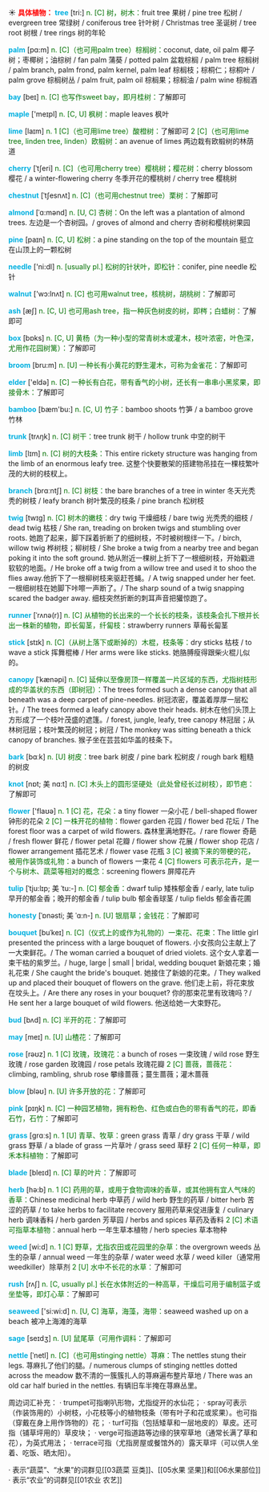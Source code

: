 ☀ <font color="red">**具体植物：**</font>
<font color="sky blue">**tree**</font> [tri:] 
<font color="rgb(227, 108, 9)">n. [C] 树，树木：</font>fruit tree 果树 / pine tree 松树 / evergreen tree 常绿树 / coniferous tree 针叶树 / Christmas tree 圣诞树 / tree root 树根 / tree rings 树的年轮
           
<font color="sky blue">**palm**</font> [pɑ:m]
<font color="rgb(227, 108, 9)">n. [C]（也可用palm tree）棕榈树：</font>coconut, date, oil palm 椰子树；枣椰树；油棕树 / fan palm 蒲葵 / potted palm 盆栽棕榈 / palm tree 棕榈树 / palm branch, palm frond, palm kernel, palm leaf 棕榈枝；棕桐仁；棕桐叶 / palm grove 棕榈树丛 / palm fruit, palm oil 棕榈果；棕榈油 / palm wine 棕榈酒

<font color="sky blue">**bay**</font> [beɪ] 
<font color="rgb(227, 108, 9)">n. [C] 也写作sweet bay，即月桂树：</font>了解即可

<font color="sky blue">**maple**</font> ['meɪpl] 
<font color="rgb(227, 108, 9)">n. [C, U] 枫树：</font>maple leaves 枫叶
           
<font color="sky blue">**lime**</font> [laɪm]
<font color="rgb(227, 108, 9)">n. 1 [C]（也可用lime tree）酸橙树：</font>了解即可 <font color="rgb(227, 108, 9)">2 [C]（也可用lime tree, linden tree, linden）欧椴树：</font>an avenue of limes 两边栽有欧椴树的林荫道           
           
<font color="sky blue">**cherry**</font> [ˈtʃeri]
<font color="rgb(227, 108, 9)">n. [C]（也可用cherry tree）樱桃树；樱花树：</font>cherry blossom 樱花 / a winter-flowering cherry 冬季开花的樱桃树 / cherry tree 樱桃树

<font color="sky blue">**chestnut**</font> [ˈtʃesnʌt]
<font color="rgb(227, 108, 9)">n. [C]（也可用chestnut tree）栗树：</font>了解即可

<font color="sky blue">**almond**</font> [ˈɑ:mənd]
<font color="rgb(227, 108, 9)">n. [U, C] 杏树：</font>On the left was a plantation of almond trees. 左边是一个杏树园。/ groves of almond and cherry 杏树和樱桃树果园

<font color="sky blue">**pine**</font> [paɪn] 
<font color="rgb(227, 108, 9)">n. [C, U] 松树：</font>a pine standing on the top of the mountain 挺立在山顶上的一颗松树

<font color="sky blue">**needle**</font> ['ni:dl] 
<font color="rgb(227, 108, 9)">n. [usually pl.] 松树的针状叶，即松针：</font>conifer, pine needle 松针

<font color="sky blue">**walnut**</font> ['wɔ:lnʌt] 
<font color="rgb(227, 108, 9)">n. [C] 也可用walnut tree，核桃树，胡桃树：</font>了解即可

<font color="sky blue">**ash**</font> [æʃ] 
<font color="rgb(227, 108, 9)">n. [C, U] 也可用ash tree，指一种灰色树皮的树，即梣；白蜡树：</font>了解即可

<font color="sky blue">**box**</font> [bɒks] 
<font color="rgb(227, 108, 9)">n. [C, U] 黄杨（为一种小型的常青树木或灌木，枝叶浓密，叶色深，尤用作花园树篱）：</font>了解即可

<font color="sky blue">**broom**</font> [bru:m] 
<font color="rgb(227, 108, 9)">n. [U] 一种长有小黄花的野生灌木，可称为金雀花：</font>了解即可

<font color="sky blue">**elder**</font> ['eldə] 
<font color="rgb(227, 108, 9)">n. [C] 一种长有白花，带有香气的小树，还长有一串串小黑浆果，即接骨木：</font>了解即可

<font color="sky blue">**bamboo**</font> [bæm'bu:] 
<font color="rgb(227, 108, 9)">n. [C, U] 竹子：</font>bamboo shoots 竹笋 / a bamboo grove 竹林

<font color="sky blue">**trunk**</font> [trʌŋk] 
<font color="rgb(227, 108, 9)">n. [C] 树干：</font>tree trunk 树干 / hollow trunk 中空的树干 
           
<font color="sky blue">**limb**</font> [lɪm]
<font color="rgb(227, 108, 9)">n. [C] 树的大枝条：</font>This entire rickety structure was hanging from the limb of an enormous leafy tree. 这整个快要散架的搭建物吊挂在一棵枝繁叶茂的大树的枝杈上。

<font color="sky blue">**branch**</font> [brɑːntʃ] 
<font color="rgb(227, 108, 9)">n. [C] 树枝：</font>the bare branches of a tree in winter 冬天光秃秃的树枝 / leafy branch 树叶繁茂的枝条 / pine branch 松树枝
           
<font color="sky blue">**twig**</font> [twɪg]
<font color="rgb(227, 108, 9)">n. [C] 树木的嫩枝：</font>dry twig 干燥细枝 / bare twig 光秃秃的细枝 / dead twig 枯枝 / She ran, treading on broken twigs and stumbling over roots. 她跑了起来，脚下踩着折断了的细树枝，不时被树根绊一下。/ birch, willow twig 桦树枝；柳树枝 / She broke a twig from a nearby tree and began poking it into the soft ground. 她从附近一棵树上折下了一根细树枝，开始戳进软软的地面。/ He broke off a twig from a willow tree and used it to shoo the flies away.他折下了一根柳树枝来驱赶苍蝇。/ A twig snapped under her feet. 一根细树枝在她脚下咔嚓一声断了。/ The sharp sound of a twig snapping scared the badger away. 细枝突然折断的刺耳声音把獾惊跑了。
           
<font color="sky blue">**runner**</font> [ˈrʌnə(r)]
<font color="rgb(227, 108, 9)">n. [C] 从植物的长出来的一个长长的枝条，该枝条会扎下根并长出一株新的植物，即长匐茎，纤匐枝：</font>strawberry runners 草莓长匐茎
 
<font color="sky blue">**stick**</font> [stɪk] 
<font color="rgb(227, 108, 9)">n. [C]（从树上落下或断掉的）木棍，枝条等：</font>dry sticks 枯枝 / to wave a stick 挥舞棍棒 / Her arms were like sticks. 她胳膊瘦得跟柴火棍儿似的。
        
<font color="sky blue">**canopy**</font> [ˈkænəpi]
<font color="rgb(227, 108, 9)">n. [C] 延伸以至像房顶一样覆盖一片区域的东西，尤指树枝形成的华盖状的东西（即树冠）：</font>The trees formed such a dense canopy that all beneath was a deep carpet of pine-needles. 树冠浓密，覆盖着厚厚一层松针。/ The trees formed a leafy canopy above their heads. 树木在他们头顶上方形成了一个枝叶茂盛的遮篷。/ forest, jungle, leafy, tree canopy 林冠层；从林树冠层；枝叶繁茂的树冠；树冠 / The monkey was sitting beneath a thick canopy of branches. 猴子坐在芸芸如华盖的枝条下。

<font color="sky blue">**bark**</font> [bɑːk] 
<font color="rgb(227, 108, 9)">n. [U] 树皮：</font>tree bark 树皮 / pine bark 松树皮 / rough bark 粗糙的树皮
           
<font color="sky blue">**knot**</font> [nɒt; 美 nɑ:t]
<font color="rgb(227, 108, 9)">n. [C] 木头上的圆形坚硬处（此处曾经长过树枝），即节疤：</font>了解即可

<font color="sky blue">**flower**</font> ['flaʊə] 
<font color="rgb(227, 108, 9)">n. 1 [C] 花，花朵：</font>a tiny flower 一朵小花 / bell-shaped flower 钟形的花朵 <font color="rgb(227, 108, 9)">2 [C] 一株开花的植物：</font>flower garden 花园 / flower bed 花坛 / The forest floor was a carpet of wild flowers. 森林里满地野花。/ rare flower 奇葩 / fresh flower 鲜花 / flower petal 花瓣 / flower show 花展 / flower shop 花店 / flower arrangement 插花艺术 / flower vase 花瓶 <font color="rgb(227, 108, 9)">3 [C] 被摘下来的带梗的花，被用作装饰或礼物：</font>a bunch of flowers 一束花 <font color="rgb(227, 108, 9)">4 [C] flowers 可表示花卉，是一个与树木、蔬菜等相对的概念：</font>screening flowers 屏障花卉 
                      
<font color="sky blue">**tulip**</font> [ˈtju:lɪp; 美 ˈtu:-]
<font color="rgb(227, 108, 9)">n. [C] 郁金香：</font>dwarf tulip 矮株郁金香 / early, late tulip 早开的郁金香；晚开的郁金香 / tulip bulb 郁金香球茎 / tulip fields 郁金香花圃
           
<font color="sky blue">**honesty**</font> [ˈɒnəsti; 美 ˈɑ:n-]
<font color="rgb(227, 108, 9)">n. [U] 银扇草；金钱花：</font>了解即可

<font color="sky blue">**bouquet**</font> [buˈkeɪ]
<font color="rgb(227, 108, 9)">n. [C]（仪式上的或作为礼物的）一束花、花束：</font>The little girl presented the princess with a large bouquet of flowers. 小女孩向公主献上了一大束鲜花。/ The woman carried a bouquet of dried violets. 这个女人拿着一束干枯的紫罗兰。/ huge, large | small | bridal, wedding bouquet 新娘花束；婚礼花束 / She caught the bride's bouquet. 她接住了新娘的花束。/ They walked up and placed their bouquet of flowers on the grave. 他们走上前，将花束放在坟头上。/ Are there any roses in your bouquet? 你的那束花里有玫瑰吗？/ He sent her a large bouquet of wild flowers. 他送给她一大束野花。
           
<font color="sky blue">**bud**</font> [bʌd]
<font color="rgb(227, 108, 9)">n. [C] 半开的花：</font>了解即可

<font color="sky blue">**may**</font> [meɪ] 
<font color="rgb(227, 108, 9)">n. [U] 山楂花：</font>了解即可

<font color="sky blue">**rose**</font> [rəʊz] 
<font color="rgb(227, 108, 9)">n. 1 [C] 玫瑰，玫瑰花：</font>a bunch of roses 一束玫瑰 / wild rose 野生玫瑰 / rose garden 玫瑰园 / rose petals 玫瑰花瓣 <font color="rgb(227, 108, 9)">2 [C] 蔷薇，蔷薇花：</font>climbing, rambling, shrub rose 攀缘蔷薇；蔓生蔷薇；灌木蔷薇 

<font color="sky blue">**blow**</font> [bləʊ] 
<font color="rgb(227, 108, 9)">n. [U] 许多开放的花：</font>了解即可

<font color="sky blue">**pink**</font> [pɪŋk] 
<font color="rgb(227, 108, 9)">n. [C] 一种园艺植物，拥有粉色、红色或白色的带有香气的花，即香石竹，石竹：</font>了解即可

<font color="sky blue">**grass**</font> [ɡrɑːs] 
<font color="rgb(227, 108, 9)">n. 1 [U] 青草、牧草：</font>green grass 青草 / dry grass 干草 / wild grass 野草 / a blade of grass 一片草叶 / grass seed 草籽 <font color="rgb(227, 108, 9)">2 [C] 任何一种草，即禾本科植物：</font>了解即可 
                     
<font color="sky blue">**blade**</font> [bleɪd]
<font color="rgb(227, 108, 9)">n. [C] 草的叶片：</font>了解即可           

<font color="sky blue">**herb**</font> [hə:b] 
<font color="rgb(227, 108, 9)">n. 1 [C] 药用的草，或用于食物调味的香草，或其他拥有宜人气味的香草：</font>Chinese medicinal herb 中草药 / wild herb 野生的药草 / bitter herb 苦涩的药草 / to take herbs to facilitate recovery 服用药草来促进康复 / culinary herb 调味香料 / herb garden 芳草园 / herbs and spices 草药及香料 <font color="rgb(227, 108, 9)">2 [C] 术语可指草本植物：</font>annual herb 一年生草本植物 / herb species 草本物种

<font color="sky blue">**weed**</font> [wi:d] 
<font color="rgb(227, 108, 9)">n. 1 [C] 野草，尤指农田或花园里的杂草：</font>the overgrown weeds 丛生的杂草 / annual weed 一年生的杂草 / water weed 水草 / weed killer（通常用weedkiller）除草剂 <font color="rgb(227, 108, 9)">2 [U] 水中不长花的水草：</font>了解即可

<font color="sky blue">**rush**</font> [rʌʃ] 
<font color="rgb(227, 108, 9)">n. [C, usually pl.] 长在水体附近的一种高草，干燥后可用于编制篮子或坐垫等，即灯心草：</font>了解即可

<font color="sky blue">**seaweed**</font> ['si:wi:d] 
<font color="rgb(227, 108, 9)">n. [U, C] 海草，海藻，海带：</font>seaweed washed up on a beach 被冲上海滩的海草
           
<font color="sky blue">**sage**</font> [seɪdʒ]
<font color="rgb(227, 108, 9)">n. [U] 鼠尾草（可用作调料：</font>了解即可
           
<font color="sky blue">**nettle**</font> [ˈnetl]
<font color="rgb(227, 108, 9)">n. [C]（也可用stinging nettle）荨麻：</font>The nettles stung their legs. 荨麻扎了他们的腿。/ numerous clumps of stinging nettles dotted across the meadow 数不清的一簇簇扎人的荨麻遍布整片草地 / There was an old car half buried in the nettles. 有辆旧车半掩在荨麻丛里。

周边词汇补充：
· trumpet可指喇叭形物，尤指绽开的水仙花；
· spray可表示（作装饰用的）小树枝，小花枝等小的植物枝条（带有叶子和花或浆果）。也可指（穿戴在身上用作饰物的）花；
· turf可指（包括矮草和一层地皮的）草皮。还可指（铺草坪用的）草皮块；
· verge可指道路等边缘的狭窄草地（通常长满了草和花），为英式用法；
· terrace可指（尤指房屋或餐馆外的）露天草坪（可以供人坐着、吃饭、晒太阳）。
           
· 表示“蔬菜”、“水果”的词群见[[03蔬菜 豆类]]、[[05水果 坚果]]和[[06水果部位]]
· 表示“农业”的词群见[[01农业 农艺]]
